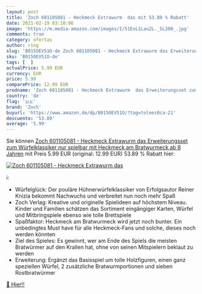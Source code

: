 ```yaml
---
layout: post
title: 'Zoch 601105081 - Heckmeck Extrawurm  das mit 53.89 % Rabatt'
date: 2021-02-19 03:10:06
image: 'https://m.media-amazon.com/images/I/51EoL1Lau2L._SL200_.jpg'
comments: true
category: ofertas
author: ring
slug: 'B015OEV51O-de Zoch 601105081 - Heckmeck Extrawurm das Erweiterungsset...'
sku: 'B015OEV51O-de'
tags: [  ]
actualPrice: 5.99 EUR
currency: EUR
price: 5.99
comparePrice: 12.99 EUR
prodname: 'Zoch 601105081 - Heckmeck Extrawurm  das Erweiterungsset zum Würfelklassiker  nur spielbar mit Heckmeck am Bratwurmeck   ab 8 Jahren'
country: 'de'
flag: '🇩🇪'
brand: 'Zoch'
buyurl: 'https://www.amazon.de/dp/B015OEV51O/?tag=tolees0ca-21'
descuento: '53.89'
average: '5.99'
---
```


Sie können [Zoch 601105081 - Heckmeck Extrawurm  das Erweiterungsset zum Würfelklassiker  nur spielbar mit Heckmeck am Bratwurmeck   ab 8 Jahren](https://www.amazon.de/dp/B015OEV51O/?tag=tolees0ca-21) mit Preis 5.99 EUR (original: 12.99 EUR) 53.89 % Rabatt hier:

[![Zoch 601105081 - Heckmeck Extrawurm  das](https://m.media-amazon.com/images/I/51EoL1Lau2L._SL200_.jpg)](https://www.amazon.de/dp/B015OEV51O/?tag=tolees0ca-21)

ℹ️:

- Würfelglück: Der pouläre Hühnerwürfelklassiker von Erfolgsautor Reiner Knizia bekommt Nachwuchs und verbreitet nun noch mehr Spaß
- Zoch Verlag: Kreative und originelle Spielideen auf höchstem Niveau. Kinder und Familien schätzen das Sortiment eingängiger Karten, Würfel und Mitbringspiele ebenso wie tolle Brettspiele
- Spaßfaktor: Heckmeck am Bratwurmeck wird jetzt noch bunter. Ein unbedingtes Must have für alle Heckmeck-Fans und solche, dieses noch werden könnten
- Ziel des Spieles: Es gewinnt, wer am Ende des Spiels die meisten Bratwürmer auf den Krallen hat, ohne von seinen Mitspielern beklaut zu werden
- Erweiterung: Ergänzt das Basisspiel um tolle Holzfiguren, einen ganz speziellen Würfel, 2 zusätzliche Bratwurmportionen und sieben Rostbratwürmer

[🛒 Hier!!](https://www.amazon.de/dp/B015OEV51O/?tag=tolees0ca-21)
